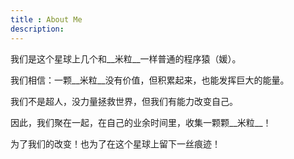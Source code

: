 ```yaml
---
title : About Me
description:
---
```


我们是这个星球上几个和__米粒__一样普通的程序猿（媛）。

我们相信：一颗__米粒__没有价值，但积累起来，也能发挥巨大的能量。

我们不是超人，没力量拯救世界，但我们有能力改变自己。

因此，我们聚在一起，在自己的业余时间里，收集一颗颗__米粒__！

为了我们的改变！也为了在这个星球上留下一丝痕迹！